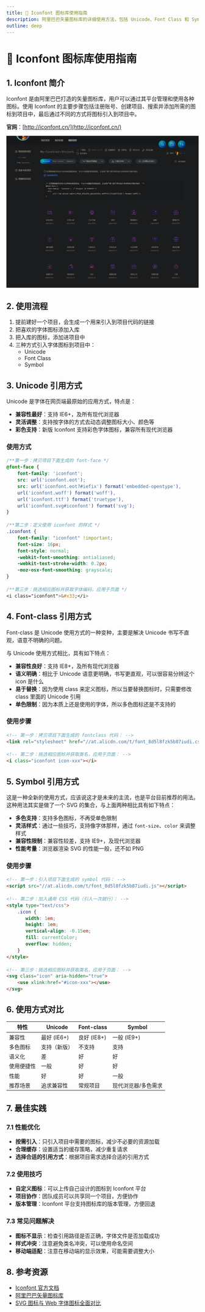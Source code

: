 ```yaml
---
title: 🎨 Iconfont 图标库使用指南
description: 阿里巴巴矢量图标库的详细使用方法，包括 Unicode、Font Class 和 Symbol 三种引用方式的特点与实现
outline: deep
---
```


# 🎨 Iconfont 图标库使用指南

## 1. Iconfont 简介

Iconfont 是由阿里巴巴打造的矢量图标库，用户可以通过其平台管理和使用各种图标。使用 Iconfont 的主要步骤包括注册账号、创建项目、搜索并添加所需的图标到项目中，最后通过不同的方式将图标引入到项目中。

**官网**：[http://iconfont.cn/](http://iconfont.cn/)

![Iconfont 平台界面](image-9.png)

## 2. 使用流程

1. 提前建好一个项目，会生成一个用来引入到项目代码的链接
2. 把喜欢的字体图标添加入库
3. 把入库的图标，添加进项目中
4. 三种方式引入字体图标到项目中：
   - Unicode
   - Font Class
   - Symbol

## 3. Unicode 引用方式

Unicode 是字体在网页端最原始的应用方式，特点是：

- **兼容性最好**：支持 IE6+，及所有现代浏览器
- **灵活调整**：支持按字体的方式去动态调整图标大小、颜色等
- **彩色支持**：新版 Iconfont 支持彩色字体图标，兼容所有现代浏览器

### 使用方式

```css
/**第一步：拷贝项目下面生成的 font-face */
@font-face {
    font-family: 'iconfont';
    src: url('iconfont.eot');
    src: url('iconfont.eot?#iefix') format('embedded-opentype'),
    url('iconfont.woff') format('woff'),
    url('iconfont.ttf') format('truetype'),
    url('iconfont.svg#iconfont') format('svg');
}

/**第二步：定义使用 iconfont 的样式 */
.iconfont {
    font-family: "iconfont" !important;
    font-size: 16px;
    font-style: normal;
    -webkit-font-smoothing: antialiased;
    -webkit-text-stroke-width: 0.2px;
    -moz-osx-font-smoothing: grayscale;
}

/**第三步：挑选相应图标并获取字体编码，应用于页面 */
<i class="iconfont">&#x33;</i>
```

## 4. Font-class 引用方式

Font-class 是 Unicode 使用方式的一种变种，主要是解决 Unicode 书写不直观，语意不明确的问题。

与 Unicode 使用方式相比，具有如下特点：

- **兼容性良好**：支持 IE8+，及所有现代浏览器
- **语义明确**：相比于 Unicode 语意更明确，书写更直观，可以很容易分辨这个 icon 是什么
- **易于替换**：因为使用 class 来定义图标，所以当要替换图标时，只需要修改 class 里面的 Unicode 引用
- **单色限制**：因为本质上还是使用的字体，所以多色图标还是不支持的

### 使用步骤

```html
<!-- 第一步：拷贝项目下面生成的 fontclass 代码： -->
<link rel="stylesheet" href="//at.alicdn.com/t/font_8d5l8fzk5b87iudi.css">

<!-- 第二步：挑选相应图标并获取类名，应用于页面： -->
<i class="iconfont icon-xxx"></i>
```

## 5. Symbol 引用方式

这是一种全新的使用方式，应该说这才是未来的主流，也是平台目前推荐的用法。这种用法其实是做了一个 SVG 的集合，与上面两种相比具有如下特点：

- **多色支持**：支持多色图标，不再受单色限制
- **灵活样式**：通过一些技巧，支持像字体那样，通过 `font-size`、`color` 来调整样式
- **兼容性限制**：兼容性较差，支持 IE9+，及现代浏览器
- **性能考量**：浏览器渲染 SVG 的性能一般，还不如 PNG

### 使用步骤

```html
<!-- 第一步：引入项目下面生成的 symbol 代码： -->
<script src="//at.alicdn.com/t/font_8d5l8fzk5b87iudi.js"></script>

<!-- 第二步：加入通用 CSS 代码（引入一次就行）： -->
<style type="text/css">
    .icon {
       width: 1em;
       height: 1em;
       vertical-align: -0.15em;
       fill: currentColor;
       overflow: hidden;
    }
</style>

<!-- 第三步：挑选相应图标并获取类名，应用于页面： -->
<svg class="icon" aria-hidden="true">
    <use xlink:href="#icon-xxx"></use>
</svg>
```

## 6. 使用方式对比

| 特性 | Unicode | Font-class | Symbol |
|------|---------|------------|--------|
| 兼容性 | 最好 (IE6+) | 良好 (IE8+) | 一般 (IE9+) |
| 多色图标 | 支持（新版） | 不支持 | 支持 |
| 语义化 | 差 | 好 | 好 |
| 使用便捷性 | 一般 | 好 | 好 |
| 性能 | 好 | 好 | 一般 |
| 推荐场景 | 追求兼容性 | 常规项目 | 现代浏览器/多色需求 |

## 7. 最佳实践

### 7.1 性能优化

- **按需引入**：只引入项目中需要的图标，减少不必要的资源加载
- **合理缓存**：设置适当的缓存策略，减少重复请求
- **选择合适的引用方式**：根据项目需求选择合适的引用方式

### 7.2 使用技巧

- **自定义图标**：可以上传自己设计的图标到 Iconfont 平台
- **项目协作**：团队成员可以共享同一个项目，方便协作
- **版本管理**：Iconfont 平台支持图标库的版本管理，方便回退

### 7.3 常见问题解决

- **图标不显示**：检查引用路径是否正确，字体文件是否加载成功
- **样式冲突**：注意避免类名冲突，可以使用命名空间
- **移动端适配**：注意在移动端的显示效果，可能需要调整大小

## 8. 参考资源

- [Iconfont 官方文档](http://iconfont.cn/help/detail?helptype=code)
- [阿里巴巴矢量图标库](http://www.iconfont.cn/)
- [SVG 图标与 Web 字体图标全面对比](https://www.zhangxinxu.com/wordpress/2018/08/svg-symbol-icon-vs-font-icon/)